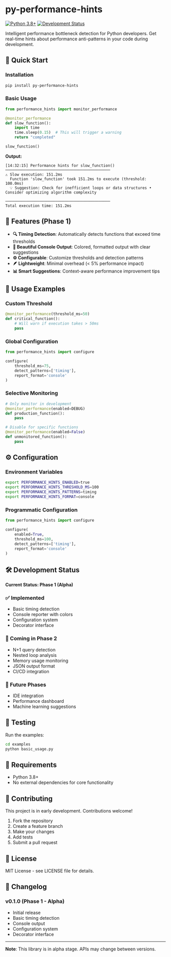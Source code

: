 # py-performance-hints

[![Python 3.8+](https://img.shields.io/badge/python-3.8+-blue.svg)](https://www.python.org/downloads/)
[![Development Status](https://img.shields.io/badge/status-alpha-orange.svg)](https://pypi.org/project/py-performance-hints/)

Intelligent performance bottleneck detection for Python developers. Get real-time hints about performance anti-patterns in your code during development.

## 🚀 Quick Start

### Installation

```bash
pip install py-performance-hints
```

### Basic Usage

```python
from performance_hints import monitor_performance

@monitor_performance
def slow_function():
    import time
    time.sleep(0.15)  # This will trigger a warning
    return "completed"

slow_function()
```

**Output:**

```
[14:32:15] Performance hints for slow_function()
──────────────────────────────────────────────
⚠️ Slow execution: 151.2ms
  Function 'slow_function' took 151.2ms to execute (threshold: 100.0ms)
  💡 Suggestion: Check for inefficient loops or data structures • Consider optimizing algorithm complexity

──────────────────────────────────────────────
Total execution time: 151.2ms
```

## 🎯 Features (Phase 1)

- **🔍 Timing Detection**: Automatically detects functions that exceed time thresholds
- **🎨 Beautiful Console Output**: Colored, formatted output with clear suggestions
- **⚙️ Configurable**: Customize thresholds and detection patterns
- **🪶 Lightweight**: Minimal overhead (< 5% performance impact)
- **📊 Smart Suggestions**: Context-aware performance improvement tips

## 📖 Usage Examples

### Custom Threshold

```python
@monitor_performance(threshold_ms=50)
def critical_function():
    # Will warn if execution takes > 50ms
    pass
```

### Global Configuration

```python
from performance_hints import configure

configure(
    threshold_ms=75,
    detect_patterns=['timing'],
    report_format='console'
)
```

### Selective Monitoring

```python
# Only monitor in development
@monitor_performance(enabled=DEBUG)
def production_function():
    pass

# Disable for specific functions
@monitor_performance(enabled=False)
def unmonitored_function():
    pass
```

## ⚙️ Configuration

### Environment Variables

```bash
export PERFORMANCE_HINTS_ENABLED=true
export PERFORMANCE_HINTS_THRESHOLD_MS=100
export PERFORMANCE_HINTS_PATTERNS=timing
export PERFORMANCE_HINTS_FORMAT=console
```

### Programmatic Configuration

```python
from performance_hints import configure

configure(
    enabled=True,
    threshold_ms=100,
    detect_patterns=['timing'],
    report_format='console'
)
```

## 🛠️ Development Status

**Current Status: Phase 1 (Alpha)**

### ✅ Implemented

- Basic timing detection
- Console reporter with colors
- Configuration system
- Decorator interface

### 🚧 Coming in Phase 2

- N+1 query detection
- Nested loop analysis
- Memory usage monitoring
- JSON output format
- CI/CD integration

### 🔮 Future Phases

- IDE integration
- Performance dashboard
- Machine learning suggestions

## 🧪 Testing

Run the examples:

```bash
cd examples
python basic_usage.py
```

## 📝 Requirements

- Python 3.8+
- No external dependencies for core functionality

## 🤝 Contributing

This project is in early development. Contributions welcome!

1. Fork the repository
2. Create a feature branch
3. Make your changes
4. Add tests
5. Submit a pull request

## 📄 License

MIT License - see LICENSE file for details.

## 🔄 Changelog

### v0.1.0 (Phase 1 - Alpha)

- Initial release
- Basic timing detection
- Console output
- Configuration system
- Decorator interface

---

**Note**: This library is in alpha stage. APIs may change between versions.
